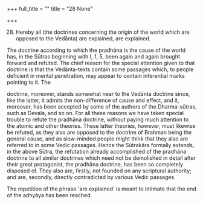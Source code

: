 +++
full_title = ""
title = "28 None"

+++


28. Hereby all (the doctrines concerning the origin of the world which are opposed to the Vedānta) are explained, are explained.

The doctrine according to which the pradhāna is the cause of the world has, in the Sūtras beginning with I, 1, 5, been again and again brought forward and refuted. The chief reason for the special attention given to that doctrine is that the Vedānta-texts contain some passages which, to people deficient in mental penetration, may appear to contain inferential marks pointing to it. The

doctrine, moreover, stands somewhat near to the Vedānta doctrine since, like the latter, it admits the non-difference of cause and effect, and it, moreover, has been accepted by some of the authors of the Dharma-sūtras, such as Devala, and so on. For all these reasons we have taken special trouble to refute the pradhāna doctrine, without paying much attention to the atomic and other theories. These latter theories, however, must likewise be refuted, as they also are opposed to the doctrine of Brahman being the general cause, and as slow-minded people might think that they also are referred to in some Vedic passages. Hence the Sūtrakāra formally extends, in the above Sūtra, the refutation already accomplished of the pradhāna doctrine to all similar doctrines which need not be demolished in detail after their great protagonist, the pradhāna doctrine, has been so completely disposed of. They also are, firstly, not founded on any scriptural authority; and are, secondly, directly contradicted by various Vedic passages.

The repetition of the phrase 'are explained' is meant to intimate that the end of the adhyāya has been reached.

